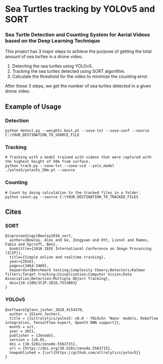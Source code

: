 # Sea Turtles tracking by YOLOv5 and SORT
### Sea Turtle Detection and Counting System for Aerial Videos based on the Deep Learning Technique
This project has 3 major steps to achieve the purpose of getting the total amount of sea turtles in a drone video.

1. Detecting the sea turtles using YOLOv5.
2. Tracking the sea turtles detected using SORT algorithm.
3. Calculate the threshold for the video to minimize the counting error.

After these 3 steps, we get the number of sea turtles detected in a given drone video.

## Example of Usage
### Detection
```
python detect.py --weights best.pt --save-txt --save-conf --source C:\YOUR_DESTINATION_TO_SOURCE_FILE
```
### Tracking
```
# Tracking with a model trained with videos that were captured with the highest height of 50m from surface.
python track.py --save-txt --save-vid --yolo_model ./yolov5/yolov5s_50m.pt --source
```
### Counting
```
# Count by doing calculation to the tracked files in a folder.
python count.py --source C:\YOUR_DESTINATION_TO_TRACKED_FILES
```

## Cites
### SORT
```
@inproceedings{Bewley2016_sort,
  author={Bewley, Alex and Ge, Zongyuan and Ott, Lionel and Ramos, Fabio and Upcroft, Ben},
  booktitle={2016 IEEE International Conference on Image Processing (ICIP)},
  title={Simple online and realtime tracking},
  year={2016},
  pages={3464-3468},
  keywords={Benchmark testing;Complexity theory;Detectors;Kalman filters;Target tracking;Visualization;Computer Vision;Data Association;Detection;Multiple Object Tracking},
  doi={10.1109/ICIP.2016.7533003}
}
```
### YOLOv5
```
@software{glenn_jocher_2020_4154370,
  author = {Glenn Jocher},
  title = {{ultralytics/yolov5: v6.0 - YOLOv5n 'Nano' models, Roboflow integration, TensorFlow export, OpenCV DNN support}},
  month = oct,
  year = 2021,
  publisher = {Zenodo},
  version = {v6.0},
  doi = {10.5281/zenodo.5563715},
  url = {https://doi.org/10.5281/zenodo.5563715},
  howpublished = {\url{https://github.com/ultralytics/yolov5}}
}
```
